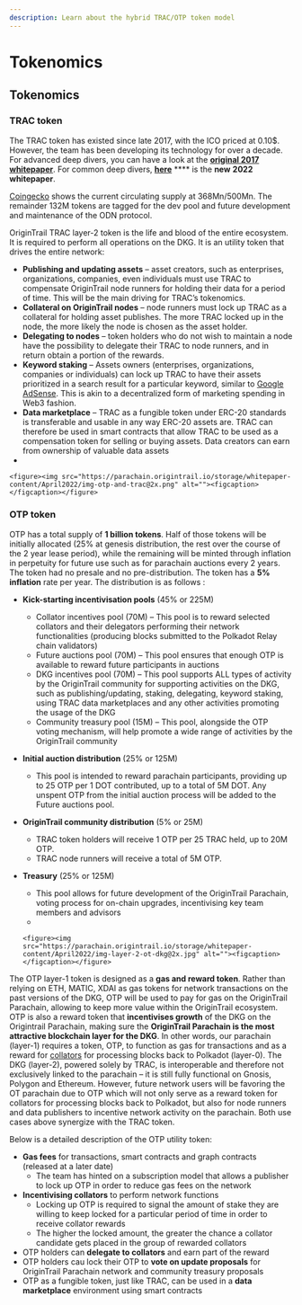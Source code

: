```yaml
---
description: Learn about the hybrid TRAC/OTP token model
---
```


# Tokenomics

## **Tokenomics**

### **TRAC token**

The TRAC token has existed since late 2017, with the ICO priced at 0.10$. However, the team has been developing its technology for over a decade. For advanced deep divers, you can have a look at the [**original 2017 whitepaper**](https://origintrail.io/storage/documents/OriginTrail-White-Paper.pdf). For common deep divers, [**here**](https://parachain.origintrail.io/whitepaper) **** is the **new** **2022 whitepaper**.

[Coingecko](https://www.coingecko.com/en/coins/origintrail) shows the current circulating supply at 368Mn/500Mn. The remainder 132M tokens are tagged for the dev pool and future development and maintenance of the ODN protocol.&#x20;

OriginTrail TRAC layer-2 token is the life and blood of the entire ecosystem. It is required to perform all operations on the DKG. It is an utility token that drives the entire network:

* **Publishing and updating assets** – asset creators, such as enterprises, organizations, companies, even individuals must use TRAC to compensate OriginTrail node runners for holding their data for a period of time. This will be the main driving for TRAC’s tokenomics.
* **Collateral on OriginTrail nodes** – node runners must lock up TRAC as a collateral for holding asset publishes. The more TRAC locked up in the node, the more likely the node is chosen as the asset holder.
* **Delegating to nodes** – token holders who do not wish to maintain a node have the possibility to delegate their TRAC to node runners, and in return obtain a portion of the rewards.
* **Keyword staking** – Assets owners (enterprises, organizations, companies or individuals) can lock up TRAC to have their assets prioritized in a search result for a particular keyword, similar to [Google AdSense](https://www.google.com/adsense/start/). This is akin to a decentralized form of marketing spending in Web3 fashion.
* **Data marketplace** – TRAC as a fungible token under ERC-20 standards is transferable and usable in any way ERC-20 assets are. TRAC can therefore be used in smart contracts that allow TRAC to be used as a compensation token for selling or buying assets. Data creators can earn from ownership of valuable data assets
*

    <figure><img src="https://parachain.origintrail.io/storage/whitepaper-content/April2022/img-otp-and-trac@2x.png" alt=""><figcaption></figcaption></figure>

### **OTP token**

OTP has a total supply of **1 billion tokens**. Half of those tokens will be initially allocated (25% at genesis distribution, the rest over the course of the 2 year lease period), while the remaining will be minted through inflation in perpetuity for future use such as for parachain auctions every 2 years. The token had no presale and no pre-distribution. The token has a **5% inflation** rate per year. The distribution is as follows :

* **Kick-starting incentivisation pools** (45% or 225M)
  * Collator incentives pool (70M) – This pool is to reward selected collators and their delegators performing their network functionalities (producing blocks submitted to the Polkadot Relay chain validators)
  * Future auctions pool (70M) – This pool ensures that enough OTP is available to reward future participants in auctions
  * DKG incentives pool (70M) – This pool supports ALL types of activity by the OriginTrail community for supporting activities on the DKG, such as publishing/updating, staking, delegating, keyword staking, using TRAC data marketplaces and any other activities promoting the usage of the DKG
  * Community treasury pool (15M) – This pool, alongside the OTP voting mechanism, will help promote a wide range of activities by the OriginTrail community
* **Initial auction distribution** (25% or 125M)
  * This pool is intended to reward parachain participants, providing up to 25 OTP per 1 DOT contributed, up to a total of 5M DOT. Any unspent OTP from the initial auction process will be added to the Future auctions pool.
* **OriginTrail community distribution** (5% or 25M)
  * TRAC token holders will receive 1 OTP per 25 TRAC held, up to 20M OTP.
  * TRAC node runners will receive a total of 5M OTP.
* **Treasury** (25% or 125M)
  * This pool allows for future development of the OriginTrail Parachain, voting process for on-chain upgrades, incentivising key team members and advisors
  *

      <figure><img src="https://parachain.origintrail.io/storage/whitepaper-content/April2022/img-layer-2-ot-dkg@2x.jpg" alt=""><figcaption></figcaption></figure>

The OTP layer-1 token is designed as a **gas and reward token**. Rather than relying on ETH, MATIC, XDAI as gas tokens for network transactions on the past versions of the DKG, OTP will be used to pay for gas on the OriginTrail Parachain, allowing to keep more value within the OriginTrail ecosystem. OTP is also a reward token that **incentivises growth** of the DKG on the Origintrail Parachain, making sure the **OriginTrail Parachain is the most attractive blockchain layer for the DKG**. In other words, our parachain (layer-1) requires a token, OTP, to function as gas for transactions and as a reward for [collators](https://wiki.polkadot.network/docs/learn-collator) for processing blocks back to Polkadot (layer-0). The DKG (layer-2), powered solely by TRAC, is interoperable and therefore not exclusively linked to the parachain – it is still fully functional on Gnosis, Polygon and Ethereum. However, future network users will be favoring the OT parachain due to OTP which will not only serve as a reward token for collators for processing blocks back to Polkadot, but also for node runners and data publishers to incentive network activity on the parachain. Both use cases above synergize with the TRAC token.

Below is a detailed description of the OTP utility token:

* **Gas fees** for transactions, smart contracts and graph contracts (released at a later date)
  * The team has hinted on a subscription model that allows a publisher to lock up OTP in order to reduce gas fees on the network
* **Incentivising collators** to perform network functions
  * Locking up OTP is required to signal the amount of stake they are willing to keep locked for a particular period of time in order to receive collator rewards
  * The higher the locked amount, the greater the chance a collator candidate gets placed in the group of rewarded collators
* OTP holders can **delegate to collators** and earn part of the reward
* OTP holders cau lock their OTP to **vote on update proposals** for OriginTrail Parachain network and community treasury proposals
* OTP as a fungible token, just like TRAC, can be used in a **data marketplace** environment using smart contracts

<figure><img src="https://parachain.origintrail.io/storage/whitepaper-content/April2022/gif-tokenomics.gif" alt=""><figcaption></figcaption></figure>
